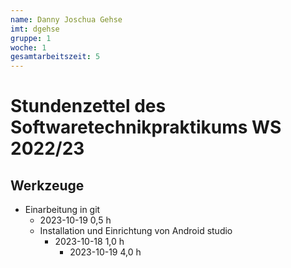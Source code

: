 ```yaml
---
name: Danny Joschua Gehse
imt: dgehse
gruppe: 1
woche: 1
gesamtarbeitszeit: 5
---
```


# Stundenzettel des Softwaretechnikpraktikums WS 2022/23

## Werkzeuge
- Einarbeitung in git
  - 2023-10-19 0,5 h
  - Installation und Einrichtung von Android studio
    - 2023-10-18 1,0 h
      - 2023-10-19 4,0 h

      
